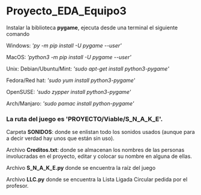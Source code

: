 # Proyecto_EDA_Equipo3

Instalar la biblioteca **pygame**, ejecuta desde una terminal el siguiente comando

Windows: *'py -m pip install -U pygame --user'*

MacOS: *'python3 -m pip install -U pygame --user'*

Unix:
Debian/Ubuntu/Mint: *'sudo apt-get install python3-pygame'*

Fedora/Red hat: *'sudo yum install python3-pygame'*

OpenSUSE: *'sudo zypper install python3-pygame'*

Arch/Manjaro: *'sudo pamac install python-pygame'*

### La ruta del juego es 'PROYECTO/Viable/S_N_A_K_E'.

Carpeta **SONIDOS**: donde se enlistan todo los sonidos usados (aunque para a decir verdad hay unos que están sin uso).

Archivo **Creditos.txt**: donde se almacenan los nombres de las personas involucradas en el proyecto, editar y colocar su nombre en alguna de ellas.

Archivo **S_N_A_K_E.py** donde se encuentra la raíz del juego

Archivo **LLC.py** donde se encuentra la Lista Ligada Circular pedida por el profesor.
